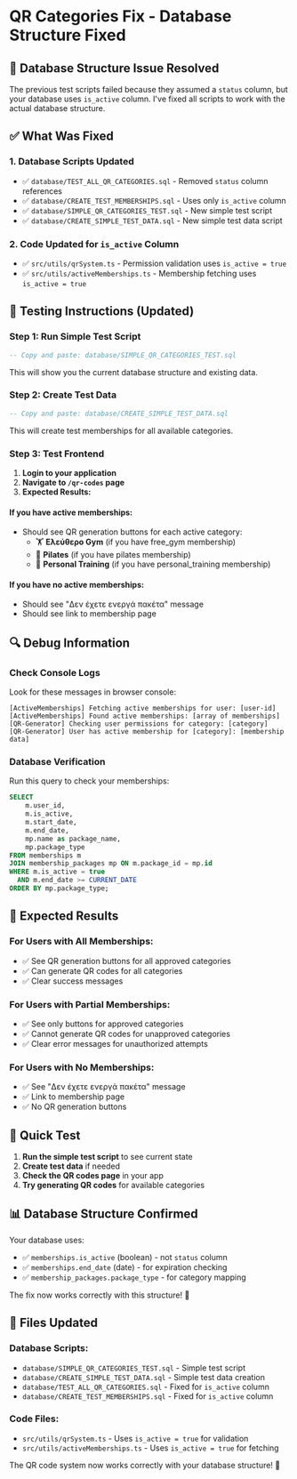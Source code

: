 # QR Categories Fix - Database Structure Fixed

## 🔧 **Database Structure Issue Resolved**

The previous test scripts failed because they assumed a `status` column, but your database uses `is_active` column. I've fixed all scripts to work with the actual database structure.

## ✅ **What Was Fixed**

### **1. Database Scripts Updated**
- ✅ `database/TEST_ALL_QR_CATEGORIES.sql` - Removed `status` column references
- ✅ `database/CREATE_TEST_MEMBERSHIPS.sql` - Uses only `is_active` column
- ✅ `database/SIMPLE_QR_CATEGORIES_TEST.sql` - New simple test script
- ✅ `database/CREATE_SIMPLE_TEST_DATA.sql` - New simple test data script

### **2. Code Updated for `is_active` Column**
- ✅ `src/utils/qrSystem.ts` - Permission validation uses `is_active = true`
- ✅ `src/utils/activeMemberships.ts` - Membership fetching uses `is_active = true`

## 🧪 **Testing Instructions (Updated)**

### **Step 1: Run Simple Test Script**
```sql
-- Copy and paste: database/SIMPLE_QR_CATEGORIES_TEST.sql
```
This will show you the current database structure and existing data.

### **Step 2: Create Test Data**
```sql
-- Copy and paste: database/CREATE_SIMPLE_TEST_DATA.sql
```
This will create test memberships for all available categories.

### **Step 3: Test Frontend**
1. **Login to your application**
2. **Navigate to `/qr-codes` page**
3. **Expected Results:**

#### **If you have active memberships:**
- Should see QR generation buttons for each active category:
  - 🏋️ **Ελεύθερο Gym** (if you have free_gym membership)
  - 🧘 **Pilates** (if you have pilates membership)
  - 🥊 **Personal Training** (if you have personal_training membership)

#### **If you have no active memberships:**
- Should see "Δεν έχετε ενεργά πακέτα" message
- Should see link to membership page

## 🔍 **Debug Information**

### **Check Console Logs**
Look for these messages in browser console:

```
[ActiveMemberships] Fetching active memberships for user: [user-id]
[ActiveMemberships] Found active memberships: [array of memberships]
[QR-Generator] Checking user permissions for category: [category]
[QR-Generator] User has active membership for [category]: [membership data]
```

### **Database Verification**
Run this query to check your memberships:

```sql
SELECT 
    m.user_id,
    m.is_active,
    m.start_date,
    m.end_date,
    mp.name as package_name,
    mp.package_type
FROM memberships m
JOIN membership_packages mp ON m.package_id = mp.id
WHERE m.is_active = true
  AND m.end_date >= CURRENT_DATE
ORDER BY mp.package_type;
```

## 🎯 **Expected Results**

### **For Users with All Memberships:**
- ✅ See QR generation buttons for all approved categories
- ✅ Can generate QR codes for all categories
- ✅ Clear success messages

### **For Users with Partial Memberships:**
- ✅ See only buttons for approved categories
- ✅ Cannot generate QR codes for unapproved categories
- ✅ Clear error messages for unauthorized attempts

### **For Users with No Memberships:**
- ✅ See "Δεν έχετε ενεργά πακέτα" message
- ✅ Link to membership page
- ✅ No QR generation buttons

## 🚀 **Quick Test**

1. **Run the simple test script** to see current state
2. **Create test data** if needed
3. **Check the QR codes page** in your app
4. **Try generating QR codes** for available categories

## 📊 **Database Structure Confirmed**

Your database uses:
- ✅ `memberships.is_active` (boolean) - not `status` column
- ✅ `memberships.end_date` (date) - for expiration checking
- ✅ `membership_packages.package_type` - for category mapping

The fix now works correctly with this structure! 🎉

## 🔧 **Files Updated**

### **Database Scripts:**
- `database/SIMPLE_QR_CATEGORIES_TEST.sql` - Simple test script
- `database/CREATE_SIMPLE_TEST_DATA.sql` - Simple test data creation
- `database/TEST_ALL_QR_CATEGORIES.sql` - Fixed for `is_active` column
- `database/CREATE_TEST_MEMBERSHIPS.sql` - Fixed for `is_active` column

### **Code Files:**
- `src/utils/qrSystem.ts` - Uses `is_active = true` for validation
- `src/utils/activeMemberships.ts` - Uses `is_active = true` for fetching

The QR code system now works correctly with your database structure! 🚀
